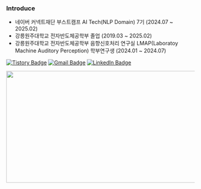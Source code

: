 ### Introduce

- 네이버 커넥트재단 부스트캠프 AI Tech(NLP Domain) 7기 (2024.07 ~ 2025.02)
- 강릉원주대학교 전자반도체공학부 졸업 (2019.03 ~ 2025.02)
- 강릉원주대학교 전자반도체공학부 음향신호처리 연구실 LMAP(Laboratoy Machine Auditory Perception) 학부연구생 (2024.01 ~ 2024.07)

[![Tistory Badge](https://img.shields.io/badge/Tistory-000000?style=flat-square&logo=Tistory&logoColor=white&link=https://dailyreord.tistory.com/m/)](https://dailyreord.tistory.com/m/)
[![Gmail Badge](https://img.shields.io/badge/Gmail-d14836?style=flat-square&logo=Gmail&logoColor=white&link=mailto:ghdtjdwo5@gmail.com)](mailto:ghdtjdwo5@gmail.com)
[![LinkedIn Badge](https://img.shields.io/badge/LinkedIn-0A66C2?style=flat-square&logo=LinkedIn&logoColor=white&link=https://www.linkedin.com/in/%EC%84%B1%EC%9E%AC-%ED%99%8D-0769282b8/)](https://www.linkedin.com/in/%EC%84%B1%EC%9E%AC-%ED%99%8D-0769282b8/)


<a href="https://github.com/devxb/gitanimals">
<img
  src="https://render.gitanimals.org/farms/koreannn"
  width="600"
  height="300"
/>
</a>

  


<!--
**koreannn/koreannn** is a ✨ _special_ ✨ repository because its `README.md` (this file) appears on your GitHub profile.

Here are some ideas to get you started:

- 🔭 I’m currently working on ...
- 🌱 I’m currently learning ...
- 👯 I’m looking to collaborate on ...
- 🤔 I’m looking for help with ...
- 💬 Ask me about ...
- 📫 How to reach me: ...
- 😄 Pronouns: ...
- ⚡ Fun fact: ...
-->
